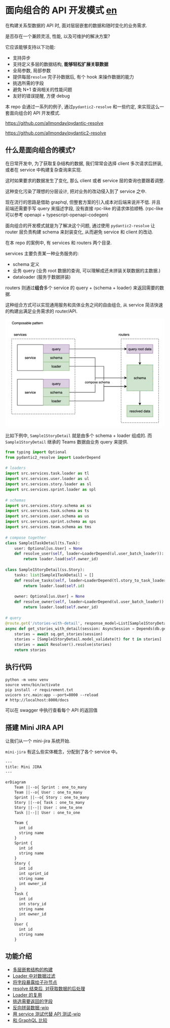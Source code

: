 # 面向组合的 API 开发模式 [en](./en.md)

在构建关系型数据的 API 时, 面对层层嵌套的数据和随时变化的业务需求.

是否存在一个兼顾灵活, 性能, 以及可维护的解决方案?

它应该能够支持以下功能:

- 支持异步
- 支持定义多层的数据结构, **能够轻松扩展关联数据**
- 全局参数, 局部参数
- 提供每层`resolve` 完子孙数据后, 有个 hook 来操作数据的能力
- 挑选所需的字段
- 避免 N+1 查询相关的性能问题
- 友好的错误提醒, 方便 debug

本 repo 会通过一系列的例子, 通过`pydantic2-resolve` 和一些约定, 来实现这么一套面向组合的 API 开发模式.

https://github.com/allmonday/pydantic-resolve

https://github.com/allmonday/pydantic2-resolve

## 什么是面向组合的模式?

在日常开发中, 为了获取复杂结构的数据, 我们常常会选择 client 多次请求后拼装, 或者在 service 中构建复杂查询来实现.

这时如果要求的数据发生了变化, 那么 client 或者 service 层的查询也要跟着调整.

这种变化污染了理想的分层设计, 把对业务的改动侵入到了 service 之中.

现在流行的思路是借助 graphql, 但整套方案的引入成本对后端来说并不低. 并且前端还需要手写 query 来描述字段, 没有直接 rpc-like 的请求体验顺畅. (rpc-like 可以参考 openapi + typescript-openapi-codegen)

面向组合的开发模式就是为了解决这个问题, 通过使用 `pydantic2-resolve` 让 router 层负责构建 schema 来封装变化, 从而避免 service 和 client 的改动.

在本 repo 的案例中, 有 services 和 routers 两个目录.

services 主要负责某一种业务服务的:

- schema 定义
- 业务 query (业务 root 数据的查询, 可以理解成还未拼装关联数据的主数据.)
- dataloader (服务于数据拼装)

routers 则通过**组合**多个 service 的 query + (schema + loader) 来返回需要的数据.

这种组合方式可以实现通用服务和具体业务之间的自由组合, 从 service 简洁快速的构建出满足业务需求的 router/API.

![](./static/explain.png)

比如下例中, `Sample1StoryDetail` 就是由多个 schema + loader 组成的.
而 `Sample1StoryDetail` 继承的 Teams 数据由业务 query 来提供.

```python
from typing import Optional
from pydantic2_resolve import LoaderDepend

# loaders
import src.services.task.loader as tl
import src.services.user.loader as ul
import src.services.story.loader as sl
import src.services.sprint.loader as spl

# schemas
import src.services.story.schema as ss
import src.services.task.schema as ts
import src.services.user.schema as us
import src.services.sprint.schema as sps
import src.services.team.schema as tms

# compose together
class Sample1TaskDetail(ts.Task):
    user: Optional[us.User] = None
    def resolve_user(self, loader=LoaderDepend(ul.user_batch_loader)):
        return loader.load(self.owner_id)

class Sample1StoryDetail(ss.Story):
    tasks: list[Sample1TaskDetail] = []
    def resolve_tasks(self, loader=LoaderDepend(tl.story_to_task_loader)):
        return loader.load(self.id)

    owner: Optional[us.User] = None
    def resolve_owner(self, loader=LoaderDepend(ul.user_batch_loader)):
        return loader.load(self.owner_id)

# query
@route.get('/stories-with-detail', response_model=List[Sample1StoryDetail])
async def get_stories_with_detail(session: AsyncSession = Depends(db.get_session)):
    stories = await sq.get_stories(session)
    stories = [Sample1StoryDetail.model_validate(t) for t in stories]
    stories = await Resolver().resolve(stories)
    return stories
```

## 执行代码

```shell
python -m venv venv
source venv/bin/activate
pip install -r requirement.txt
uvicorn src.main:app --port=8000 --reload
# http://localhost:8000/docs
```

可以在 swagger 中执行查看每个 API 的返回值

## 搭建 Mini JIRA API

让我们从一个 mini-jira 系统开始.

`mini-jira` 有这么些实体概念，分配到了各个 service 中。

```mermaid
---
title: Mini JIRA
---

erDiagram
    Team ||--o{ Sprint : one_to_many
    Team ||--o{ User : one_to_many
    Sprint ||--o{ Story : one_to_many
    Story ||--o{ Task : one_to_many
    Story ||--|| User : one_to_one
    Task ||--|| User : one_to_one

    Team {
      int id
      string name
    }
    Sprint {
      int id
      string name
    }
    Story {
      int id
      int sprint_id
      string name
      int owner_id
    }
    Task {
      int id
      int story_id
      string name
      int owner_id
    }
    User {
      int id
      string name
    }
```

## 功能介绍

- [多层嵌套结构的构建](./src/router/sample_1/readme.md)
- [Loader 中对数据过滤](./src/router/sample_2/readme.md)
- [将字段暴露给子孙节点](./src/router/sample_3/readme.md)
- [resolve 结束后, 对获取数据的后处理](./src/router/sample_4/readme.md)
- [Loader 的复用](./src/router/sample_5/readme.md)
- [挑选需要返回的字段](./src/router/sample_6/readme.md)
- [反向拼装数据-wip](./src/router/sample_7/readme.md)
- [用 service 测试代替 API 测试-wip](./src/services/sprint/readme.md)
- [和 GraphQL 比较](./resolve-vs-graphql.md)
